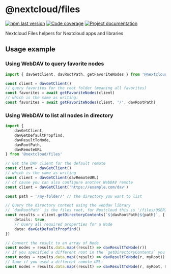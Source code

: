 # @nextcloud/files
[![npm last version](https://img.shields.io/npm/v/@nextcloud/files.svg?style=flat-square)](https://www.npmjs.com/package/@nextcloud/files) [![Code coverage](https://img.shields.io/codecov/c/github/nextcloud-libraries/nextcloud-files?style=flat-square)](https://app.codecov.io/gh/nextcloud-libraries/nextcloud-files) [![Project documentation](https://img.shields.io/badge/documentation-online-blue?style=flat-square)](https://nextcloud.github.io/nextcloud-files/)

Nextcloud Files helpers for Nextcloud apps and libraries

## Usage example

### Using WebDAV to query favorite nodes

```ts
import { davGetClient, davRootPath, getFavoriteNodes } from '@nextcloud/files'

const client = davGetClient()
// query favorites for the root folder (meaning all favorites)
const favorites = await getFavoriteNodes(client)
// which is the same as writing:
const favorites = await getFavoriteNodes(client, '/', davRootPath)
```

### Using WebDAV to list all nodes in directory

```ts
import {
    davGetClient,
    davGetDefaultPropfind,
    davResultToNode,
    davRootPath,
    davRemoteURL
} from '@nextcloud/files'

// Get the DAV client for the default remote
const client = davGetClient()
// which is the same as writing
const client = davGetClient(davRemoteURL)
// of cause you can also configure another WebDAV remote
const client = davGetClient('https://example.com/dav')

const path = '/my-folder/' // the directory you want to list

// Query the directory content using the webdav library
// `davRootPath` is the files root, for Nextcloud this is '/files/USERID', by default the current user is used
const results = client.getDirectoryContents(`${davRootPath}${path}`, {
    details: true,
    // Query all required properties for a Node
    data: davGetDefaultPropfind()
})

// Convert the result to an array of Node
const nodes = results.data.map((result) => davResultToNode(r))
// If you specified a different root in the `getDirectoryContents` you must add this also on the `davResultToNode` call:
const nodes = results.data.map((result) => davResultToNode(r, myRoot))
// Same if you used a different remote URL:
const nodes = results.data.map((result) => davResultToNode(r, myRoot, myRemoteURL))

```
